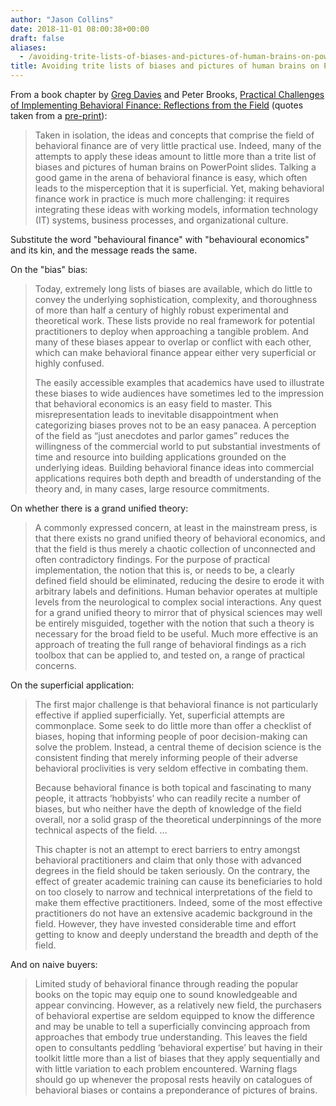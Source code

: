 ```yaml
---
author: "Jason Collins"
date: 2018-11-01 08:00:38+00:00
draft: false
aliases:
  - /avoiding-trite-lists-of-biases-and-pictures-of-human-brains-on-powerpoint-slides
title: Avoiding trite lists of biases and pictures of human brains on PowerPoint slides
---
```


From a book chapter by [Greg Davies](https://twitter.com/GregBDavies) and Peter Brooks, [Practical Challenges of Implementing Behavioral Finance: Reflections from the Field](http://doi.org/10.1093/acprof:oso/9780190269999.003.0029) (quotes taken from a [pre-print](https://www.researchgate.net/profile/Greg_Davies/publication/323986878_Practical_Challenges_of_Implementing_Behavioral_Finance_Reflections_from_the_Field/links/5afb4f59a6fdccacab1919d7/Practical-Challenges-of-Implementing-Behavioral-Finance-Reflections-from-the-Field.pdf?_sg%5B0%5D=XkkTmbI3rSRct2FU7IRHwrIN_tCa5EiXNebpud0P_02CVT_HYcM30fk2_556VOEWnWpQ8xa3v0rxqH7_Qa7dqQ.H_2MyRr3Le0f7nbQHEEr5_Q4j4go3RtC8uMkh2gS06em_N6hnat_43QYNq22gwyctaLO-C2vemffKlav1pPeMA&_sg%5B1%5D=nJyC1ejdk0MiojbqqwDhV9ZsKq12dsuCP-Cb-QxsgMYzzDh145nraiqgiT_Ffu22NIYFsxiPtQI5gLvEia-gpcIR761-z1FxK-xVGRtsPJiJ.H_2MyRr3Le0f7nbQHEEr5_Q4j4go3RtC8uMkh2gS06em_N6hnat_43QYNq22gwyctaLO-C2vemffKlav1pPeMA&_iepl=)):


<blockquote>Taken in isolation, the ideas and concepts that comprise the field of behavioral finance are of very little practical use. Indeed, many of the attempts to apply these ideas amount to little more than a trite list of biases and pictures of human brains on PowerPoint slides. Talking a good game in the arena of behavioral finance is easy, which often leads to the misperception that it is superficial. Yet, making behavioral finance work in practice is much more challenging: it requires integrating these ideas with working models, information technology (IT) systems, business processes, and organizational culture.</blockquote>


Substitute the word "behavioural finance" with "behavioural economics" and its kin, and the message reads the same.

On the "bias" bias:


<blockquote>Today, extremely long lists of biases are available, which do little to convey the underlying sophistication, complexity, and thoroughness of more than half a century of highly robust experimental and theoretical work. These lists provide no real framework for potential practitioners to deploy when approaching a tangible problem. And many of these biases appear to overlap or conflict with each other, which can make behavioral finance appear either very superficial or highly confused.

The easily accessible examples that academics have used to illustrate these biases to wide audiences have sometimes led to the impression that behavioral economics is an easy field to master. This misrepresentation leads to inevitable disappointment when categorizing biases proves not to be an easy panacea. A perception of the field as “just anecdotes and parlor games” reduces the willingness of the commercial world to put substantial investments of time and resource into building applications grounded on the underlying ideas. Building behavioral finance ideas into commercial applications requires both depth and breadth of understanding of the theory and, in many cases, large resource commitments.</blockquote>


On whether there is a grand unified theory:


<blockquote>A commonly expressed concern, at least in the mainstream press, is that there exists no grand unified theory of behavioral economics, and that the field is thus merely a chaotic collection of unconnected and often contradictory findings. For the purpose of practical implementation, the notion that this is, or needs to be, a clearly defined field should be eliminated, reducing the desire to erode it with arbitrary labels and definitions. Human behavior operates at multiple levels from the neurological to complex social interactions. Any quest for a grand unified theory to mirror that of physical sciences may well be entirely misguided, together with the notion that such a theory is necessary for the broad field to be useful. Much more effective is an approach of treating the full range of behavioral findings as a rich toolbox that can be applied to, and tested on, a range of practical concerns.</blockquote>


On the superficial application:


<blockquote>The first major challenge is that behavioral finance is not particularly effective if applied superficially. Yet, superficial attempts are commonplace. Some seek to do little more than offer a checklist of biases, hoping that informing people of poor decision-making can solve the problem. Instead, a central theme of decision science is the consistent finding that merely informing people of their adverse behavioral proclivities is very seldom effective in combating them.

Because behavioral finance is both topical and fascinating to many people, it attracts ‘hobbyists’ who can readily recite a number of biases, but who neither have the depth of knowledge of the field overall, nor a solid grasp of the theoretical underpinnings of the more technical aspects of the field. ...

This chapter is not an attempt to erect barriers to entry amongst behavioral practitioners and claim that only those with advanced degrees in the field should be taken seriously. On the contrary, the effect of greater academic training can cause its beneficiaries to hold on too closely to narrow and technical interpretations of the field to make them effective practitioners. Indeed, some of the most effective practitioners do not have an extensive academic background in the field. However, they have invested considerable time and effort getting to know and deeply understand the breadth and depth of the field.</blockquote>


And on naive buyers:


<blockquote>Limited study of behavioral finance through reading the popular books on the topic may equip one to sound knowledgeable and appear convincing. However, as a relatively new field, the purchasers of behavioral expertise are seldom equipped to know the difference and may be unable to tell a superficially convincing approach from approaches that embody true understanding. This leaves the field open to consultants peddling ‘behavioral expertise’ but having in their toolkit little more than a list of biases that they apply sequentially and with little variation to each problem encountered. Warning flags should go up whenever the proposal rests heavily on catalogues of behavioral biases or contains a preponderance of pictures of brains.</blockquote>
